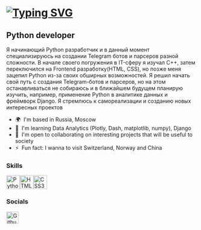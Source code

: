 [![Typing SVG](https://readme-typing-svg.demolab.com/?color=F9DFCF&size=30&lines=Hi+👋,+My+name+is+Dima)](https://git.io/typing-svg)
============================================================================================================================

Python developer
----------------

Я начинающий Python разработчик и в данный момент специализируюсь на создании Telegram ботов и парсеров разной сложности. В начале своего погружения в IT-сферу я изучал C++, затем переключился на Frontend разработку(HTML, CSS), но позже меня зацепил Python из-за своих обширных возможностей. Я решил начать свой путь с создания Telegram-ботов и парсеров, но на этом останавливаться не собираюсь и в ближайшем будущем планирую изучить, например, применение Python в аналитике данных и фреймворк Django. Я стремлюсь к самореализации и созданию новых интересных проектов

* 🌍  I'm based in Russia, Moscow
* 🧠  I'm learning Data Analytics (Plotly, Dash, matplotlib, numpy), Django
* 🤝  I'm open to collaborating on interesting projects that will be useful to society
* ⚡  Fun fact: I wanna to visit Switzerland, Norway and China

### Skills


<p align="left">
<a href="https://www.python.org/" target="_blank" rel="noreferrer"><img src="https://raw.githubusercontent.com/danielcranney/readme-generator/main/public/icons/skills/python-colored.svg" width="36" height="36" alt="Python" title="Python"/></a><a href="https://developer.mozilla.org/en-US/docs/Glossary/HTML5" target="_blank" rel="noreferrer"><img src="https://raw.githubusercontent.com/danielcranney/readme-generator/main/public/icons/skills/html5-colored.svg" width="36" height="36" alt="HTML5" title="HTML5"/></a><a href="https://www.w3.org/TR/CSS/#css" target="_blank" rel="noreferrer"><img src="https://raw.githubusercontent.com/danielcranney/readme-generator/main/public/icons/skills/css3-colored.svg" width="36" height="36" alt="CSS3" title="CSS3"/></a>
</p>


### Socials

<p align="left"> <a href="https://www.github.com/probab1ly" target="_blank" rel="noreferrer"> <picture> <source media="(prefers-color-scheme: dark)" srcset="https://raw.githubusercontent.com/danielcranney/readme-generator/main/public/icons/socials/github-dark.svg" /> <source media="(prefers-color-scheme: light)" srcset="https://raw.githubusercontent.com/danielcranney/readme-generator/main/public/icons/socials/github.svg" /> <img src="https://raw.githubusercontent.com/danielcranney/readme-generator/main/public/icons/socials/github.svg" width="32" height="32" alt="Github" title="Github" /> </picture> </a></p>
